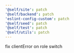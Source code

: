 ```yaml
---
'@self/site': patch
'@self/backend': patch
'eslint-config-custom': patch
'@self/seed': patch
'@self/test': patch
'@self/utils': patch
---
```


fix clientError on role switch
